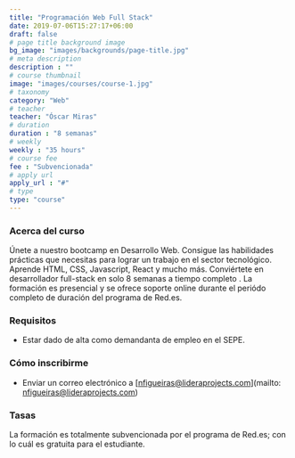 ```yaml
---
title: "Programación Web Full Stack"
date: 2019-07-06T15:27:17+06:00
draft: false
# page title background image
bg_image: "images/backgrounds/page-title.jpg"
# meta description
description : ""
# course thumbnail
image: "images/courses/course-1.jpg"
# taxonomy
category: "Web"
# teacher
teacher: "Óscar Miras"
# duration
duration : "8 semanas"
# weekly
weekly : "35 hours"
# course fee
fee : "Subvencionada"
# apply url
apply_url : "#"
# type
type: "course"
---
```



### Acerca del curso

Únete a nuestro bootcamp en Desarrollo Web. Consigue las habilidades prácticas que necesitas para lograr un trabajo en el sector tecnológico. Aprende HTML, CSS, Javascript, React y mucho más. Conviértete en desarrollador full-stack en solo 8 semanas a tiempo completo . La formación es presencial y se ofrece soporte online durante el periódo completo de duración del programa de Red.es.

### Requisitos

* Estar dado de alta como demandanta de empleo en el SEPE.


### Cómo inscribirme

* Enviar un correo electrónico a [nfigueiras@lideraprojects.com](mailto: nfigueiras@lideraprojects.com)


### Tasas

La formación es totalmente subvencionada por el programa de Red.es; con lo cuál es gratuita para el estudiante.
